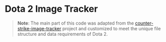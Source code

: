 
# Dota 2 Image Tracker

> **Note**: The main part of this code was adapted from the [counter-strike-image-tracker]([https://github.com/ByMykel/counter-strike-file-tracker](https://github.com/ByMykel/counter-strike-image-tracker)) project and customized to meet the unique file structure and data requirements of Dota 2.


